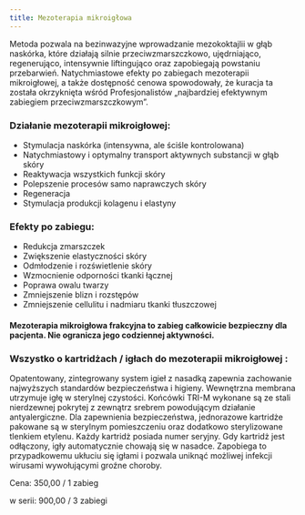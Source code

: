```yaml
---
title: Mezoterapia mikroigłowa
---
```


Metoda pozwala na bezinwazyjne wprowadzanie mezokoktajlii w głąb naskórka, które działają silnie przeciwzmarszczkowo, ujędrniająco, regenerująco, intensywnie liftingująco oraz zapobiegają powstaniu przebarwień. Natychmiastowe efekty po zabiegach mezoterapii mikroigłowej, a także dostępność cenowa spowodowały, że kuracja ta została okrzyknięta wśród Profesjonalistów „najbardziej efektywnym zabiegiem przeciwzmarszczkowym”.

### Działanie mezoterapii mikroigłowej:

- Stymulacja naskórka (intensywna, ale ściśle kontrolowana)
- Natychmiastowy i optymalny transport aktywnych substancji w głąb skóry
- Reaktywacja wszystkich funkcji skóry
- Polepszenie procesów samo naprawczych skóry
- Regeneracja
- Stymulacja produkcji kolagenu i elastyny

### Efekty po zabiegu:

- Redukcja zmarszczek
- Zwiększenie elastyczności skóry
- Odmłodzenie i rozświetlenie skóry
- Wzmocnienie odporności tkanki łącznej
- Poprawa owalu twarzy
- Zmniejszenie blizn i rozstępów
- Zmniejszenie cellulitu i nadmiaru tkanki tłuszczowej

#### Mezoterapia mikroigłowa frakcyjna to zabieg całkowicie bezpieczny dla pacjenta. Nie ogranicza jego codziennej aktywności.

### Wszystko o kartridżach / igłach do mezoterapii mikroigłowej :

Opatentowany, zintegrowany system igieł z nasadką zapewnia zachowanie najwyższych standardów bezpieczeństwa i higieny. Wewnętrzna membrana utrzymuje igłę w sterylnej czystości. Końcówki TRI-M wykonane są ze stali nierdzewnej pokrytej z zewnątrz srebrem powodującym działanie antyalergiczne. Dla zapewnienia bezpieczeństwa, jednorazowe kartridże pakowane są w sterylnym pomieszczeniu oraz dodatkowo sterylizowane tlenkiem etylenu. Każdy kartridż posiada numer seryjny. Gdy kartridż jest odłączony, igły automatycznie chowają się w nasadce. Zapobiega to przypadkowemu ukłuciu się igłami i pozwala uniknąć możliwej infekcji wirusami wywołującymi groźne choroby.

Cena: 350,00 / 1 zabieg

w serii: 900,00 / 3 zabiegi
